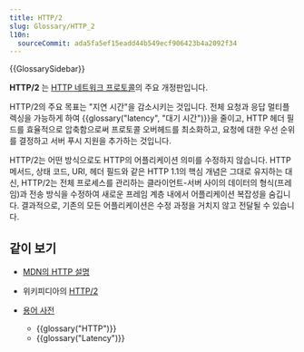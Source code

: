 ```yaml
---
title: HTTP/2
slug: Glossary/HTTP_2
l10n:
  sourceCommit: ada5fa5ef15eadd44b549ecf906423b4a2092f34
---
```


{{GlossarySidebar}}

**HTTP/2** 는 [HTTP 네트워크 프로토콜](/ko/docs/Web/HTTP/Basics_of_HTTP)의 주요 개정판입니다.

HTTP/2의 주요 목표는 "지연 시간"을 감소시키는 것입니다. 전체 요청과 응답 멀티플렉싱을 가능하게 하여 {{glossary("latency", "대기 시간")}}을 줄이고, HTTP 헤더 필드를 효율적으로 압축함으로써 프로토콜 오버헤드를 최소화하고, 요청에 대한 우선 순위를 결정하고 서버 푸시 지원을 추가하는 것입니다.

HTTP/2는 어떤 방식으로도 HTTP의 어플리케이션 의미를 수정하지 않습니다. HTTP 메서드, 상태 코드, URI, 헤더 필드와 같은 HTTP 1.1의 핵심 개념은 그대로 유지하는 대신, HTTP/2는 전체 프로세스를 관리하는 클라이언트-서버 사이의 데이터의 형식(프레임)과 전송 방식을 수정하여 새로운 프레임 계층 내에서 어플리케이션 복잡성을 숨깁니다. 결과적으로, 기존의 모든 어플리케이션은 수정 과정을 거치지 않고 전달될 수 있습니다.

## 같이 보기

- [MDN의 HTTP 설명](/ko/docs/Web/HTTP)
- 위키피디아의 [HTTP/2](https://en.wikipedia.org/wiki/HTTP/2)
- [용어 사전](/ko/docs/Glossary)

  - {{glossary("HTTP")}}
  - {{glossary("Latency")}}
